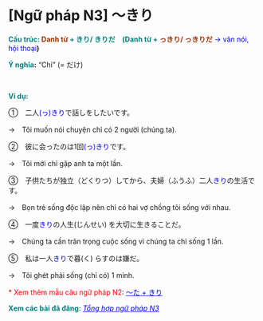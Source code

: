 # [Ngữ pháp N3] ～きり
<div class="entry-content">
<p><strong><span style="color: #008080;">Cấu trúc: <span style="color: #993300;">Danh từ</span> + きり/ きりだ　(Danh từ + <span style="color: #993300;">っきり/ っきりだ</span></span> </strong><span style="color: #0000ff;">→ văn nói, hội thoại</span><strong>)</strong></p>
<p><strong><span style="color: #008080;">Ý nghĩa</span>:</strong> “Chỉ” (= だけ)</p>

<br/>
</p>
<p><span style="color: #008080;"><strong>Ví dụ:</strong></span></p>
<p>①　二人<span style="color: #0000ff;">(っ)きり</span>で話しをしたいです。</p>
<p>→　Tôi muốn nói chuyện chỉ có 2 người (chúng ta).</p>
<p>②　彼に会ったのは1回<span style="color: #0000ff;">(っ)きり</span>です。</p>
<p>→　Tôi mới chỉ gặp anh ta một lần.</p>
<p>③　子供たちが独立（どくりつ）してから、夫婦（ふうふ）二人<span style="color: #0000ff;">きり</span>の生活です。</p>
<p>→　Bọn trẻ sống độc lập nên chỉ có hai vợ chồng tôi sống với nhau.</p>
<p>④　一度<span style="color: #0000ff;">きり</span>の人生(じんせい) を大切に生きることだ。</p>
<p>→　Chúng ta cần trân trọng cuộc sống vì chúng ta chỉ sống 1 lần.</p>
<p>⑤　私は一人<span class="color" style="color: #0000ff;">きり</span>で暮(く) らすのは嫌だ。</p>
<p>→　Tôi ghét phải sống (chỉ có) 1 mình.</p>
<p><span style="color: #ff0000;">* Xem thêm mẫu câu ngữ pháp N2</span>: <span style="color: #0000ff;"><a href="https://bikae.net/ngu-phap/ngu-phap-n2-kiri/" style="color: #0000ff;" target="_blank">～た + きり</a></span></p>
<p><strong><span style="color: #008080;">Xem các bài đã đăng</span></strong>: <span style="color: #0000ff;"><em><a href="https://bikae.net/ngu-phap/tong-hop-ngu-phap-n3/" style="color: #0000ff;" target="_blank">Tổng hợp ngữ pháp N3</a></em></span></p>

</div>